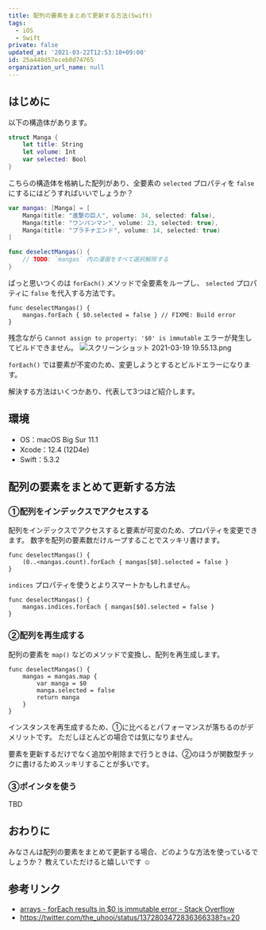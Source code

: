 ```yaml
---
title: 配列の要素をまとめて更新する方法(Swift)
tags:
  - iOS
  - Swift
private: false
updated_at: '2021-03-22T12:53:10+09:00'
id: 25a448d57eceb0d74765
organization_url_name: null
---
```

## はじめに

以下の構造体があります。

```swift:Manga.swift
struct Manga {
    let title: String
    let volume: Int
    var selected: Bool
}
```

こちらの構造体を格納した配列があり、全要素の `selected` プロパティを `false` にするにはどうすればいいでしょうか？

```swift
var mangas: [Manga] = [
    Manga(title: "進撃の巨人", volume: 34, selected: false),
    Manga(title: "ワンパンマン", volume: 23, selected: true),
    Manga(title: "プラチナエンド", volume: 14, selected: true)
]

func deselectMangas() {
    // TODO: `mangas` 内の漫画をすべて選択解除する
}
```

ぱっと思いつくのは `forEach()` メソッドで全要素をループし、 `selected` プロパティに `false` を代入する方法です。

```swift:×ビルドエラー
func deselectMangas() {
    mangas.forEach { $0.selected = false } // FIXME: Build error
}
```

残念ながら `Cannot assign to property: '$0' is immutable` エラーが発生してビルドできません。
![スクリーンショット 2021-03-19 19.55.13.png](https://qiita-image-store.s3.ap-northeast-1.amazonaws.com/0/138245/84371554-2ad0-9a96-b801-9f4fe263fdca.png)

`forEach()` では要素が不変のため、変更しようとするとビルドエラーになります。

解決する方法はいくつかあり、代表して3つほど紹介します。

## 環境

- OS：macOS Big Sur 11.1
- Xcode：12.4 (12D4e)
- Swift：5.3.2

## 配列の要素をまとめて更新する方法

### ①配列をインデックスでアクセスする

配列をインデックスでアクセスすると要素が可変のため、プロパティを変更できます。
数字を配列の要素数だけループすることでスッキリ書けます。

```swift:○
func deselectMangas() {
    (0..<mangas.count).forEach { mangas[$0].selected = false }
}
```

`indices` プロパティを使うとよりスマートかもしれません。

```swift:○
func deselectMangas() {
    mangas.indices.forEach { mangas[$0].selected = false }
}
```

### ②配列を再生成する

配列の要素を `map()` などのメソッドで変換し、配列を再生成します。

```swift:○
func deselectMangas() {
    mangas = mangas.map {
        var manga = $0
        manga.selected = false
        return manga
    }
}
```

インスタンスを再生成するため、①に比べるとパフォーマンスが落ちるのがデメリットです。
ただしほとんどの場合では気になりません。

要素を更新するだけでなく追加や削除まで行うときは、②のほうが関数型チックに書けるためスッキリすることが多いです。

### ③ポインタを使う

TBD

## おわりに

みなさんは配列の要素をまとめて更新する場合、どのような方法を使っているでしょうか？
教えていただけると嬉しいです :relaxed: 

## 参考リンク

- [arrays - forEach results in $0 is immutable error - Stack Overflow](https://stackoverflow.com/questions/39330920/foreach-results-in-0-is-immutable-error)
- https://twitter.com/the_uhooi/status/1372803472836366338?s=20
